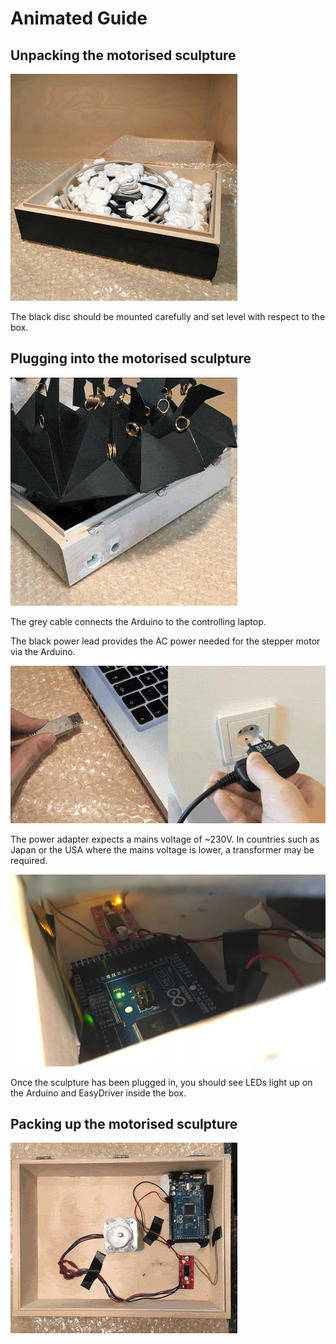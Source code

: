 # Animated Guide


## Unpacking the motorised sculpture

![Unpacking the motorised sculpture animated GIF](unpacking.gif)

The black disc should be mounted carefully and set level with respect to the box.


## Plugging into the motorised sculpture

![Plugging into the motorised sculpture animated GIF](box-plugging.gif)

The grey cable connects the Arduino to the controlling laptop.

The black power lead provides the AC power needed for the stepper motor via the Arduino.

![Plugging into the motorised sculpture animated GIF](power-laptop-plugging.gif)

The power adapter expects a mains voltage of ~230V. In countries such as Japan or the USA where the mains voltage is lower, a transformer may be required.

![Illuminated Arduino LEDs inside box](arduino-leds.jpg)

Once the sculpture has been plugged in, you should see LEDs light up on the Arduino and EasyDriver inside the box.


## Packing up the motorised sculpture

![Packing up the motorised sculpture animated GIF](packing-up.gif)
